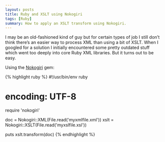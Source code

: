 ```yaml
---
layout: posts
title: Ruby and XSLT using Nokogiri
tags: [Ruby]
summary: How to apply an XSLT transform using Nokogiri.
---
```


I may be an old-fashioned kind of guy but for certain types of job I still don’t think there’s an easier way to process XML than using a bit of XSLT. When I googled for a solution I initially encountered some pretty outdated stuff which went too deeply into core Ruby XML libraries. But it turns out to be easy.

Using the [Nokogiri](http://nokogiri.org/) gem:

{% highlight ruby %}
#!/usr/bin/env ruby
# encoding: UTF-8

require 'nokogiri'

doc = Nokogiri::XML(File.read('myxmlfile.xml'))
xslt = Nokogiri::XSLT(File.read('myxslfile.xsl'))

puts xslt.transform(doc)
{% endhighlight %}